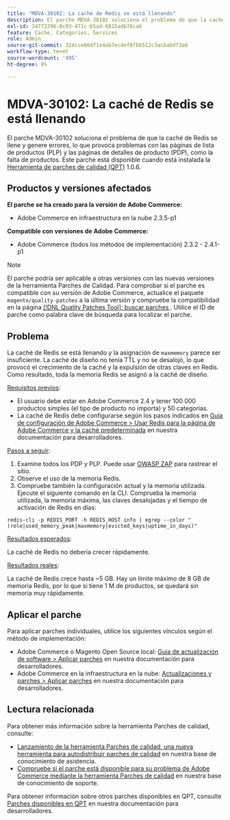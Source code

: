 ```yaml
---
title: "MDVA-30102: La caché de Redis se está llenando"
description: El parche MDVA-30102 soluciona el problema de que la caché de Redis se llene y genere errores, lo que provoca problemas con las páginas de lista de productos (PLP) y las páginas de detalles de producto (PDP), como la falta de productos. Este parche está disponible cuando está instalada la [Quality Patches Tool (QPT)](https://devdocs.magento.com/guides/v2.4/comp-mgr/patching.html#mqp) 1.0.6.
exl-id: 34772296-8c93-471c-b5ad-6815adb78ca6
feature: Cache, Categories, Services
role: Admin
source-git-commit: 324cce66df1e4ab7ec4ef8fb6512c3acbabdf3ab
workflow-type: tm+mt
source-wordcount: '495'
ht-degree: 0%

---
```


# MDVA-30102: La caché de Redis se está llenando

El parche MDVA-30102 soluciona el problema de que la caché de Redis se llene y genere errores, lo que provoca problemas con las páginas de lista de productos (PLP) y las páginas de detalles de producto (PDP), como la falta de productos. Este parche está disponible cuando está instalada la [Herramienta de parches de calidad (QPT)](https://devdocs.magento.com/guides/v2.4/comp-mgr/patching.html#mqp) 1.0.6.

## Productos y versiones afectados

**El parche se ha creado para la versión de Adobe Commerce:**

* Adobe Commerce en infraestructura en la nube 2.3.5-p1

**Compatible con versiones de Adobe Commerce:**

* Adobe Commerce (todos los métodos de implementación) 2.3.2 - 2.4.1-p1

>[!NOTE]
>
>El parche podría ser aplicable a otras versiones con las nuevas versiones de la herramienta Parches de Calidad. Para comprobar si el parche es compatible con su versión de Adobe Commerce, actualice el paquete `magento/quality-patches` a la última versión y compruebe la compatibilidad en la página [[!DNL Quality Patches Tool]: buscar parches ](https://devdocs.magento.com/quality-patches/tool.html#patch-grid). Utilice el ID de parche como palabra clave de búsqueda para localizar el parche.

## Problema

La caché de Redis se está llenando y la asignación de `maxmemory` parece ser insuficiente. La caché de diseño no tenía TTL y no se desalojó, lo que provocó el crecimiento de la caché y la expulsión de otras claves en Redis. Como resultado, toda la memoria Redis se asignó a la caché de diseño.

<u>Requisitos previos</u>:

* El usuario debe estar en Adobe Commerce 2.4 y tener 100 000 productos simples (el tipo de producto no importa) y 50 categorías.
* La caché de Redis debe configurarse según los pasos indicados en [Guía de configuración de Adobe Commerce > Usar Redis para la página de Adobe Commerce y la caché predeterminada](https://devdocs.magento.com/guides/v2.4/config-guide/redis/redis-pg-cache.html#example-command) en nuestra documentación para desarrolladores.

<u>Pasos a seguir</u>:

1. Examine todos los PDP y PLP. Puede usar [OWASP ZAP](https://www.zaproxy.org/) para rastrear el sitio.
1. Observe el uso de la memoria Redis.
1. Compruebe también la configuración actual y la memoria utilizada. Ejecute el siguiente comando en la CLI. Comprueba la memoria utilizada, la memoria máxima, las claves desalojadas y el tiempo de activación de Redis en días:

```
redis-cli -p REDIS_PORT -h REDIS_HOST info | egrep --color "(role|used_memory_peak|maxmemory|evicted_keys|uptime_in_days)"
```

<u>Resultados esperados</u>:

La caché de Redis no debería crecer rápidamente.

<u>Resultados reales</u>:

La caché de Redis crece hasta ~5 GB. Hay un límite máximo de 8 GB de memoria Redis, por lo que si tiene 1 M de productos, se quedará sin memoria muy rápidamente.

## Aplicar el parche

Para aplicar parches individuales, utilice los siguientes vínculos según el método de implementación:

* Adobe Commerce o Magento Open Source local: [Guía de actualización de software > Aplicar parches](https://devdocs.magento.com/guides/v2.4/comp-mgr/patching/mqp.html) en nuestra documentación para desarrolladores.
* Adobe Commerce en la infraestructura en la nube: [Actualizaciones y parches > Aplicar parches](https://devdocs.magento.com/cloud/project/project-patch.html) en nuestra documentación para desarrolladores.

## Lectura relacionada

Para obtener más información sobre la herramienta Parches de calidad, consulte:

* [Lanzamiento de la herramienta Parches de calidad: una nueva herramienta para autodistribuir parches de calidad](/help/announcements/adobe-commerce-announcements/magento-quality-patches-released-new-tool-to-self-serve-quality-patches.md) en nuestra base de conocimiento de asistencia.
* [Compruebe si el parche está disponible para su problema de Adobe Commerce mediante la herramienta Parches de calidad](/help/support-tools/patches-available-in-qpt-tool/check-patch-for-magento-issue-with-magento-quality-patches.md) en nuestra base de conocimiento de soporte.

Para obtener información sobre otros parches disponibles en QPT, consulte [Parches disponibles en QPT](https://devdocs.magento.com/quality-patches/tool.html#patch-grid) en nuestra documentación para desarrolladores.
